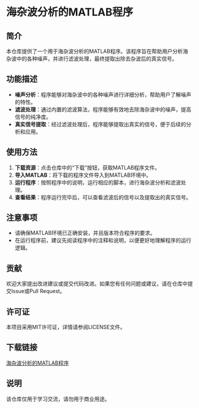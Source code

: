 # 海杂波分析的MATLAB程序

## 简介

本仓库提供了一个用于海杂波分析的MATLAB程序。该程序旨在帮助用户分析海杂波中的各种噪声，并进行滤波处理，最终提取出除去杂波后的真实信号。

## 功能描述

- **噪声分析**：程序能够对海杂波中的各种噪声进行详细分析，帮助用户了解噪声的特性。
- **滤波处理**：通过内置的滤波算法，程序能够有效地去除海杂波中的噪声，提高信号的纯净度。
- **真实信号提取**：经过滤波处理后，程序能够提取出真实的信号，便于后续的分析和应用。

## 使用方法

1. **下载资源**：点击仓库中的“下载”按钮，获取MATLAB程序文件。
2. **导入MATLAB**：将下载的程序文件导入到MATLAB环境中。
3. **运行程序**：按照程序中的说明，运行相应的脚本，进行海杂波分析和滤波处理。
4. **查看结果**：程序运行完毕后，可以查看滤波后的信号以及提取出的真实信号。

## 注意事项

- 请确保MATLAB环境已正确安装，并且版本符合程序的要求。
- 在运行程序前，建议先阅读程序中的注释和说明，以便更好地理解程序的运行逻辑。

## 贡献

欢迎大家提出改进建议或提交代码改进。如果您有任何问题或建议，请在仓库中提交Issue或Pull Request。

## 许可证

本项目采用MIT许可证，详情请参阅LICENSE文件。

## 下载链接
[海杂波分析的MATLAB程序](https://pan.quark.cn/s/f9555bde34f2)

## 说明

该仓库仅用于学习交流，请勿用于商业用途。
